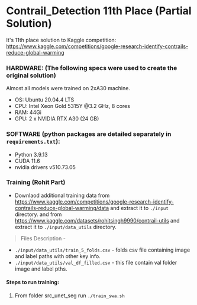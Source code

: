 # Contrail_Detection 11th Place (Partial Solution)

It's 11th place solution to Kaggle competition: https://www.kaggle.com/competitions/google-research-identify-contrails-reduce-global-warming

### HARDWARE: (The following specs were used to create the original solution)

Almost all models were trained on 2xA30 machine.

* OS: Ubuntu 20.04.4 LTS
* CPU: Intel Xeon Gold 5315Y @3.2 GHz, 8 cores
* RAM: 44Gi 
* GPU: 2 x NVIDIA RTX A30 (24 GB)


### SOFTWARE (python packages are detailed separately in `requirements.txt`):

* Python 3.9.13
* CUDA 11.6
* nvidia drivers v510.73.05

### Training (Rohit Part)

* Downlaod additional training data from https://www.kaggle.com/competitions/google-research-identify-contrails-reduce-global-warming/data and extract it to `./input` directory. and from https://www.kaggle.com/datasets/rohitsingh9990/contrail-utils and extract it to `./input/data_utils` directory.

> Files Description - 
  * `./input/data_utils/train_5_folds.csv` - folds csv file containing image and label paths with other key info.
  * `./input/data_utils/val_df_filled.csv` - this file contain val folder image and label pths.


#### Steps to run training: 
1. From folder src_unet_seg run `./train_swa.sh`
